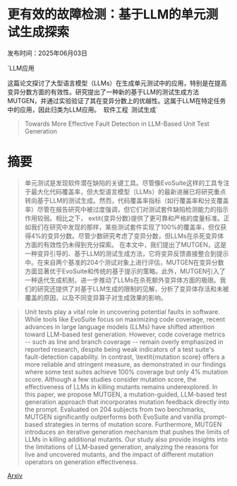 # 更有效的故障检测：基于LLM的单元测试生成探索

发布时间：2025年06月03日

`LLM应用

这篇论文探讨了大型语言模型（LLMs）在生成单元测试中的应用，特别是在提高变异分数方面的有效性。研究提出了一种新的基于LLM的测试生成方法MUTGEN，并通过实验验证了其在变异分数上的优越性。这属于LLM在特定任务中的应用，因此归类为LLM应用。` `软件工程` `测试生成`

> Towards More Effective Fault Detection in LLM-Based Unit Test Generation

# 摘要

> 单元测试是发现软件潜在缺陷的关键工具。尽管像EvoSuite这样的工具专注于最大化代码覆盖率，但大型语言模型（LLMs）的最新进展已将研究重点转向基于LLM的测试生成。然而，代码覆盖率指标（如行覆盖率和分支覆盖率）尽管在报告研究中被过度强调，但它们对测试套件缺陷检测能力的指示作用较弱。相比之下，	extit{变异分数}提供了更可靠和严格的度量标准。正如我们在研究中发现的那样，某些测试套件实现了100\%的覆盖率，但仅获得4\%的变异分数。尽管少数研究考虑了变异分数，但LLMs在杀死变异体方面的有效性仍未得到充分探索。
在本文中，我们提出了MUTGEN，这是一种变异引导的、基于LLM的测试生成方法，它将变异反馈直接整合到提示中。在来自两个基准的204个测试对象上进行评估，MUTGEN在变异分数方面显著优于EvoSuite和传统的基于提示的策略。此外，MUTGEN引入了一种迭代生成机制，进一步推动了LLMs在杀死额外变异体方面的极限。我们的研究还提供了对基于LLM生成的限制的见解，分析了变异体存活和未被覆盖的原因，以及不同变异算子对生成效果的影响。

> Unit tests play a vital role in uncovering potential faults in software. While tools like EvoSuite focus on maximizing code coverage, recent advances in large language models (LLMs) have shifted attention toward LLM-based test generation. However, code coverage metrics -- such as line and branch coverage -- remain overly emphasized in reported research, despite being weak indicators of a test suite's fault-detection capability. In contrast, \textit{mutation score} offers a more reliable and stringent measure, as demonstrated in our findings where some test suites achieve 100\% coverage but only 4\% mutation score. Although a few studies consider mutation score, the effectiveness of LLMs in killing mutants remains underexplored.
  In this paper, we propose MUTGEN, a mutation-guided, LLM-based test generation approach that incorporates mutation feedback directly into the prompt. Evaluated on 204 subjects from two benchmarks, MUTGEN significantly outperforms both EvoSuite and vanilla prompt-based strategies in terms of mutation score. Furthermore, MUTGEN introduces an iterative generation mechanism that pushes the limits of LLMs in killing additional mutants. Our study also provide insights into the limitations of LLM-based generation, analyzing the reasons for live and uncovered mutants, and the impact of different mutation operators on generation effectiveness.

[Arxiv](https://arxiv.org/abs/2506.02954)